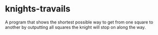 # knights-travails

A program that shows the shortest possible way to get from one square to another by outputting all squares the knight will stop on along the way.
